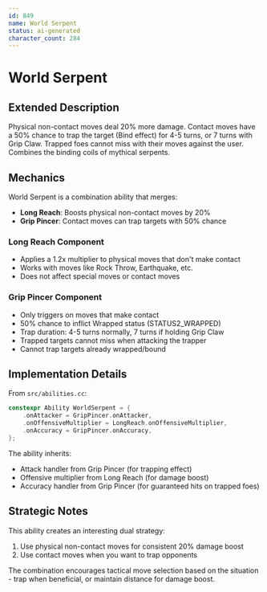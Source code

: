 ```yaml
---
id: 849
name: World Serpent
status: ai-generated
character_count: 284
---
```


# World Serpent

## Extended Description

Physical non-contact moves deal 20% more damage. Contact moves have a 50% chance to trap the target (Bind effect) for 4-5 turns, or 7 turns with Grip Claw. Trapped foes cannot miss with their moves against the user. Combines the binding coils of mythical serpents.

## Mechanics

World Serpent is a combination ability that merges:
- **Long Reach**: Boosts physical non-contact moves by 20%
- **Grip Pincer**: Contact moves can trap targets with 50% chance

### Long Reach Component
- Applies a 1.2x multiplier to physical moves that don't make contact
- Works with moves like Rock Throw, Earthquake, etc.
- Does not affect special moves or contact moves

### Grip Pincer Component
- Only triggers on moves that make contact
- 50% chance to inflict Wrapped status (STATUS2_WRAPPED)
- Trap duration: 4-5 turns normally, 7 turns if holding Grip Claw
- Trapped targets cannot miss when attacking the trapper
- Cannot trap targets already wrapped/bound

## Implementation Details

From `src/abilities.cc`:
```cpp
constexpr Ability WorldSerpent = {
    .onAttacker = GripPincer.onAttacker,
    .onOffensiveMultiplier = LongReach.onOffensiveMultiplier,
    .onAccuracy = GripPincer.onAccuracy,
};
```

The ability inherits:
- Attack handler from Grip Pincer (for trapping effect)
- Offensive multiplier from Long Reach (for damage boost)
- Accuracy handler from Grip Pincer (for guaranteed hits on trapped foes)

## Strategic Notes

This ability creates an interesting dual strategy:
1. Use physical non-contact moves for consistent 20% damage boost
2. Use contact moves when you want to trap opponents

The combination encourages tactical move selection based on the situation - trap when beneficial, or maintain distance for damage boost.